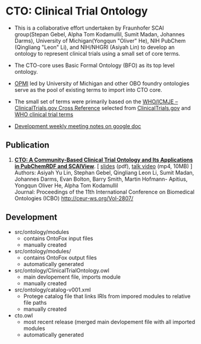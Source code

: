 # CTO: Clinical Trial Ontology

- This is a collaborative effort undertaken by Fraunhofer SCAI group(Stepan Gebel, Alpha Tom Kodamullil, Sumit Madan, Johannes Darms), University of Michigan(Yongqun "Oliver" He), NIH PubChem (Qingliang "Leon" Li), and NIH/NHGRI (Asiyah Lin) to develop an ontology to represent clinical trials using a small set of core terms. 

- The CTO-core uses Basic Formal Ontology (BFO) as its top level ontology.

- [OPMI](https://github.com/OPMI/opmi) led by University of Michigan and other OBO foundry ontologies serve as the pool of existing terms to import into CTO core.

- The small set of terms were primarily based on the [WHO/ICMJE – ClinicalTrials.gov Cross Reference](https://prsinfo.clinicaltrials.gov/trainTrainer/WHO-ICMJE-ClinTrialsgov-Cross-Ref.pdf) selected from [ClinicalTrials.gov](https://www.clinicaltrials.gov/) and [WHO clinical trial terms](https://www.who.int/ictrp/network/trds/en/) 

- [Development weekly meeting notes on google doc](https://docs.google.com/document/d/1VnmFhqFwfH3qcShiZUTO9ALF-3JKCs2oa3MQ2LotH6U/edit)

## Publication
1. **[CTO: A Community-Based Clinical Trial Ontology and Its Applications in PubChemRDF and SCAIView](http://ceur-ws.org/Vol-2807/paperH.pdf)**. [   [ slides](https://icbo2020.inf.unibz.it/wp-content/uploads/2020/09/icbo-s1700a_15.pdf) (pdf), [talk video](https://www.youtube.com/watch?v=4tmyDN6enuA&list=PLhzFEi0G-n-uom3STXbNSL4lOyCNyGQ5B&index=4) (mp4, 10MB) ] <br/> 
  Authors: Asiyah Yu Lin, Stephan Gebel, Qingliang Leon Li, Sumit Madan, Johannes Darms, Evan Bolton, Barry Smith, Martin Hofmann- Apitius, Yongqun Oliver He, Alpha Tom Kodamullil <br/>
 Journal: Proceedings of the 11th International Conference on Biomedical Ontologies (ICBO) http://ceur-ws.org/Vol-2807/

## Development 

- src/ontology/modules
  - contains OntoFox input files
  - manually created 
- src/ontology/modules/
  - contains OntoFox output files
  - automatically generated
- src/ontology/ClinicalTrialOntology.owl
  -  main devlopement file, imports module
  - manually created 
- src/ontology/catalog-v001.xml
  - Protege catalog file that links IRIs from impored modules to relative file paths
  - manually created 
- cto.owl
  - most recent release (merged main devlopement file with all imported modules
  - automatically generated 
  
 
